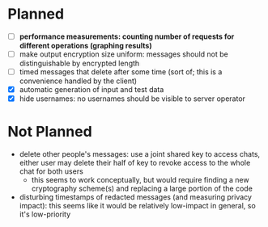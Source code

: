 Planned
=======

- [ ] **performance measurements: counting number of requests for different operations (graphing results)**
- [ ] make output encryption size uniform: messages should not be distinguishable by encrypted length
- [ ] timed messages that delete after some time (sort of; this is a convenience handled by the client)
- [x] automatic generation of input and test data
- [x] hide usernames: no usernames should be visible to server operator

Not Planned
===========

- delete other people's messages: use a joint shared key to access chats, either user may delete their half of key to revoke access to the whole chat for both users
  - this seems to work conceptually, but would require finding a new cryptography scheme(s) and replacing a large portion of the code
- disturbing timestamps of redacted messages (and measuring privacy impact): this seems like it would be relatively low-impact in general, so it's low-priority


